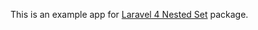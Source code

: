 This is an example app for [Laravel 4 Nested Set](http://github.com/lazychaser/laravel4-nestedset) package.